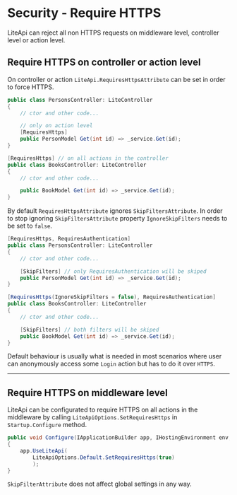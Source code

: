 ﻿---
Author: stanac
CreatedDate: 2017-04-15
Title: Require HTTPS
RenderTitle: false
IsHtml: false
Id: require-https
ParentPageId: security
---

# Security - Require HTTPS

LiteApi can reject all non HTTPS requests on middleware level, controller level or
action level.  

## Require HTTPS on controller or action level

On controller or action `LiteApi.RequiresHttpsAttribute` can be set
in order to force HTTPS.

```csharp
public class PersonsController: LiteController
{
    // ctor and other code...

    // only on action level
    [RequiresHttps]
    public PersonModel Get(int id) => _service.Get(id);
}

[RequiresHttps] // on all actions in the controller
public class BooksController: LiteController
{
    // ctor and other code...

    public BookModel Get(int id) => _service.Get(id);
}
```

By default `RequiresHttpsAttribute` ignores `SkipFiltersAttribute`. In
order to stop ignoring `SkipFiltersAttribute` property `IgnoreSkipFilters` needs
to be set to `false`.

```csharp
[RequiresHttps, RequiresAuthentication]
public class PersonsController: LiteController
{
    // ctor and other code...

    [SkipFilters] // only RequiresAuthentication will be skiped
    public PersonModel Get(int id) => _service.Get(id);
}

[RequiresHttps(IgnoreSkipFilters = false), RequiresAuthentication]
public class BooksController: LiteController
{
    // ctor and other code...

    [SkipFilters] // both filters will be skiped
    public BookModel Get(int id) => _service.Get(id);
}
```

Default behaviour is usually what is needed in most scenarios where user can
anonymously access some `Login` action but has to do it over `HTTPS`.

---

## Require HTTPS on middleware level

LiteApi can be configurated to require HTTPS on all actions in the middleware by
calling `LiteApiOptions.SetRequiresHttps` in `Startup.Configure` method.

```csharp
public void Configure(IApplicationBuilder app, IHostingEnvironment env, ILoggerFactory loggerFactory)
{
    app.UseLiteApi(
        LiteApiOptions.Default.SetRequiresHttps(true)
        );
}
```

`SkipFilterAttribute` does not affect global settings in any way.